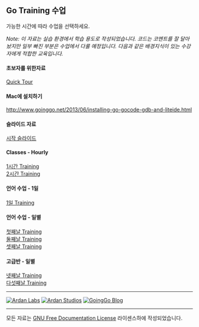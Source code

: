 ## Go Training 수업
가능한 시간에 따라 수업을 선택하세요.

*Note: 이 자료는 실습 환경에서 학습 용도로 작성되었습니다. 코드는 코멘트를 잘 달아놨지만 일부 빠진 부분은 수업에서 다룰 예정입니다. 다음과 같은 배경지식이 있는 수강자에게 적합한 교육입니다.*

#### 초보자를 위한자료

[Quick Tour](quick_tour)

#### Mac에 설치하기

http://www.goinggo.net/2013/06/installing-go-gocode-gdb-and-liteide.html

#### 슬라이드 자료

[시작 슬라이드](day1/opening/slide1.md)

#### Classes - Hourly

[1시간 Training](hour_1_training.md)  
[2시간 Training](hour_2_training.md)

#### 언어 수업 - 1일

[1일 Training](one_day_training.md)  

#### 언어 수업 - 일별

[첫째날 Training](day_1_training.md)  
[둘째날 Training](day_2_training.md)  
[셋째날 Training](day_3_training.md)

#### 고급반 - 일별

[넷째날 Training](day_4_training.md)  
[다섯째날 Training](day_5_training.md)

___
[![Ardan Labs](images/ggt_logo.png)](http://www.ardanlabs.com)
[![Ardan Studios](images/ardan_logo.png)](http://www.ardanstudios.com)
[![GoingGo Blog](images/ggb_logo.png)](http://www.goinggo.net)
___
모든 자료는 [GNU Free Documentation License](https://github.com/ArdanStudios/gotraining/blob/master/LICENSE) 라이센스하에 작성되었습니다.
